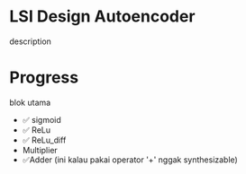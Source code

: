 
# LSI Design Autoencoder

description


# Progress

blok utama

- ✅ sigmoid 
- ✅ ReLu
- ✅ ReLu_diff
- Multiplier
- ✅Adder (ini kalau pakai operator '+' nggak synthesizable)

